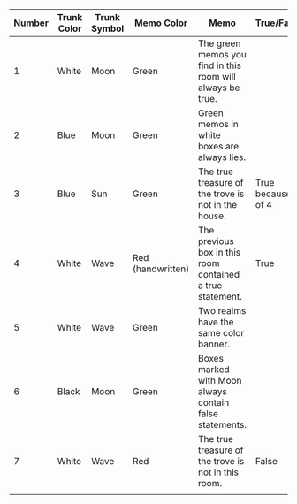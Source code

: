 
| Number | Trunk Color | Trunk Symbol | Memo Color        | Memo                                                       | True/False        |
| ------ | ----------- | ------------ | ----------------- | ---------------------------------------------------------- | ----------------- |
| 1      | White       | Moon         | Green             | The green memos you find in this room will always be true. |                   |
| 2      | Blue        | Moon         | Green             | Green memos in white boxes are always lies.                |                   |
| 3      | Blue        | Sun          | Green             | The true treasure of the trove is not in the house.        | True because of 4 |
| 4      | White       | Wave         | Red (handwritten) | The previous box in this room contained a true statement.  | True              |
| 5      | White       | Wave         | Green             | Two realms have the same color banner.                     |                   |
| 6      | Black       | Moon         | Green             | Boxes marked with Moon always contain false statements.    |                   |
| 7      | White       | Wave         | Red               | The true treasure of the trove is not in this room.        | False             |
|        |             |              |                   |                                                            |                   |
